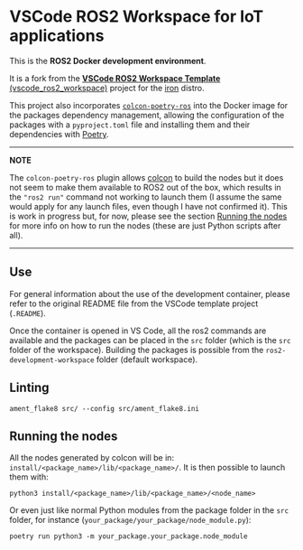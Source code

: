 # VSCode ROS2 Workspace for IoT applications

This is the **ROS2 Docker development environment**.

It is a fork from the [**VSCode ROS2 Workspace Template** (vscode_ros2_workspace)](https://github.com/athackst/vscode_ros2_workspace/tree/humble) project for the [iron](https://github.com/athackst/vscode_ros2_workspae/tree/iron) distro.


This project also incorporates [`colcon-poetry-ros`](https://github.com/UrbanMachine/colcon-poetry-ros)
into the Docker image for the packages dependency management, allowing the configuration of the packages with
a `pyproject.toml` file and installing them and their dependencies with [Poetry](https://python-poetry.org/).

---
**NOTE**

The `colcon-poetry-ros` plugin allows [colcon](https://colcon.readthedocs.io/en/released/) to build the nodes
but it does not seem to make them available to ROS2 out of the box, which
results in the `"ros2 run"` command not working to launch them (I assume the same would apply for any launch files,
even though I have not confirmed it). This is work in progress but, for now, please see the section [Running the nodes](README.md#running-the-nodes)
for more info on how to run the nodes (these are just Python scripts after all).

---

## Use
For general information about the use of the development container, please refer to the original README file from the
VSCode template project (`.README`).

Once the container is opened in VS Code, all the ros2 commands are available and the packages can be placed in the `src`
folder (which is the `src` folder of the workspace). Building the packages is possible from the
`ros2-development-workspace` folder (default workspace).

## Linting

```
ament_flake8 src/ --config src/ament_flake8.ini
```

## Running the nodes

All the nodes generated by colcon will be in: `install/<package_name>/lib/<package_name>/`. It is then
possible to launch them with:

```
python3 install/<package_name>/lib/<package_name>/<node_name>
```

Or even just like normal Python modules from the package folder in the `src` folder, for instance
(`your_package/your_package/node_module.py`):

```
poetry run python3 -m your_package.your_package.node_module
```
